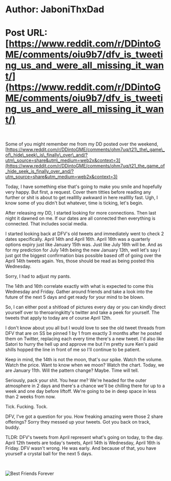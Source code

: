 # Author: JaboniThxDad
# Post URL: [https://www.reddit.com/r/DDintoGME/comments/oiu9b7/dfv_is_tweeting_us_and_were_all_missing_it_want/](https://www.reddit.com/r/DDintoGME/comments/oiu9b7/dfv_is_tweeting_us_and_were_all_missing_it_want/)


&#x200B;

Some of you might remember me from my DD posted over the weekend, [https://www.reddit.com/r/DDintoGME/comments/ohm7uq/t21\_the\_game\_of\_hide\_seek\_is\_finally\_over\_and/?utm\_source=share&utm\_medium=web2x&context=3](https://www.reddit.com/r/DDintoGME/comments/ohm7uq/t21_the_game_of_hide_seek_is_finally_over_and/?utm_source=share&utm_medium=web2x&context=3)

Today, I have something else that's going to make you smile and hopefully very happy. But first, a request. Cover them titties before reading any further or shit is about to get reallllly awkward in here reallllly fast. Ugh, I know some of you didn't but whatever, time is ticking, let's begin.

After releasing my DD, I started looking for more connections. Then last night it dawned on me. If our dates are all connected then everything is connected. That includes social media. 

I started looking back at DFV's old tweets and immediately went to check 2 dates specifically. April 14th and April 16th. April 16th was a quarterly options expiry just like January 15th was. Just like July 16th will be. And as for my prediction for July 14th being the new January 13th, well let's say I just got the biggest confirmation bias possible based off of going over the April 14th tweets again. Yes, those should be read as being posted this Wednesday.

Sorry, I had to adjust my pants.

The 14th and 16th correlate exactly with what is expected to come this Wednesday and Friday. Gather around friends and take a look into the future of the next 5 days and get ready for your mind to be blown.

So, I can either post a shitload of pictures every day or you can kindly direct yourself over to theroaringkitty's twitter and take a peek for yourself. The tweets that apply to today are of course April 12th.

I don't know about you all but I would love to see the old tweet threads from DFV that are on SS be pinned 1 by 1 from exactly 3 months after he posted them on Twitter, replacing each every time there's a new tweet. I'd also like Satori to hurry the hell up and approve me but I'm pretty sure Ken's paid shills hopped the line in front of me so I'll continue to be patient.

Keep in mind, the 14th is not the moon, that's our spike. Watch the volume. Watch the price. Want to know when we moon? Watch the chart. Today, we are January 11th. Will the pattern change? Maybe. Time will tell.

Seriously, pack your shit. You hear me? We're headed for the outer atmosphere in 2 days and there's a chance we'll be chilling there for up to a week and one day before liftoff. We're going to be in deep space in less than 2 weeks from now.

Tick. Fucking. Tock.

DFV, I've got a question for you. How freaking amazing were those 2 share offerings? Sorry they messed up your tweets. Got you back on track, buddy.

TLDR: DFV's tweets from April represent what's going on today, to the day. April 12th tweets are today's tweets, April 14th is Wednesday, April 16th is Friday. DFV wasn't wrong. He was early. And because of that, you have yourself a crystal ball for the next 5 days.

&#x200B;

![Best Friends Forever](https://preview.redd.it/a0rsy2320ta71.jpg?width=595&format=pjpg&auto=webp&s=c59167d4fc5565c27057576506e6dc263871c491)